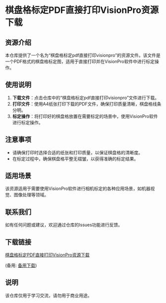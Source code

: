 # 棋盘格标定PDF直接打印VisionPro资源下载

## 资源介绍

本仓库提供了一个名为“棋盘格标定pdf直接打印visionpro”的资源文件。该文件是一个PDF格式的棋盘格标定图，适用于直接打印并在VisionPro软件中进行标定操作。

## 使用说明

1. **下载文件**：点击仓库中的“棋盘格标定pdf直接打印visionpro”文件进行下载。
2. **打印文件**：使用A4纸张打印下载的PDF文件，确保打印质量清晰，棋盘格线条分明。
3. **标定操作**：将打印好的棋盘格放置在需要标定的场景中，使用VisionPro软件进行标定操作。

## 注意事项

- 请确保打印时选择合适的纸张和打印质量，以保证棋盘格的清晰度。
- 在标定过程中，确保棋盘格平整无褶皱，以获得准确的标定结果。

## 适用场景

该资源适用于需要使用VisionPro软件进行相机标定的各种应用场景，如机器视觉、图像处理等领域。

## 联系我们

如有任何问题或建议，欢迎通过仓库的Issues功能进行反馈。

## 下载链接
[棋盘格标定PDF直接打印VisionPro资源下载](https://pan.quark.cn/s/1dcb0a5fa6ad) 

(备用: [备用下载](https://pan.baidu.com/s/1pl8oRVcNMbbO_h1h4T4UJA?pwd=1234))

## 说明

该仓库仅用于学习交流，请勿用于商业用途。
